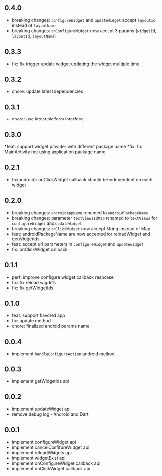 ## 0.4.0
* breaking changes: `configureWidget` and `updateWidget` accept `layoutId` instead of `layoutName`
* breaking changes: `onConfigureWidget` now accept 3 params (`widgetId`, `layoutId`, `layoutName`)
## 0.3.3
* fix: fix trigger update widget updating the widget multiple time

## 0.3.2

* chore: update latest dependencies

## 0.3.1

* chore: use latest platform interface
## 0.3.0

*feat: support widget provider with different package name
*fix: fix MainActivity not using application package name

## 0.2.1

* fix(android): onClickWidget callback should be independent on each widget

## 0.2.0

* breaking changes: `androidAppName` renamed to `androidPackageName`
* breaking changes: parameter `textViewsIdMap` renamed to `textViews` for `configureWidget` and `updateWidget`
* breaking changes: `onClickWidget` now accept String instead of Map
* feat: androidPackageName are now accepted for reloadWidget and getWidgetIds
* feat: accept uri parameters in `configureWidget` and `updatewidget`
* fix: onClickWidget callback

## 0.1.1

* perf: improve configure widget callback response
* fix: fix reload wigdets
* fix: fix getWidgetIds

## 0.1.0

* feat: support flavored app
* fix: update method
* chore: finalized android params name
## 0.0.4

* implement `handleConfigureAction` android method

## 0.0.3

* implement getWidgetIds api

## 0.0.2

* implement updateWidget api
* remove debug log - Android and Dart

## 0.0.1

* implement configureWidget api
* implement cancelConfifureWidget api
* implement reloadWidgets api
* implement widgetExist api
* implement onConfigureWidget callback api
* implement onClickWidget callback api
